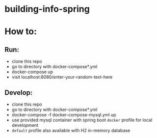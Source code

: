 # building-info-spring

# How to:

## Run:
  - clone this repo
  - go to directory with docker-compose*.yml
  - docker-compose up
  - visit localhost:8080/enter-your-random-text-here

## Develop:
  - clone this repo
  - go to directory with docker-compose*.yml
  - docker-compose -f docker-compose-mysql.yml up
  - use provided mysql container with spring boot `docker` profile for local development
  - `default` profile also available with H2 in-memory database
